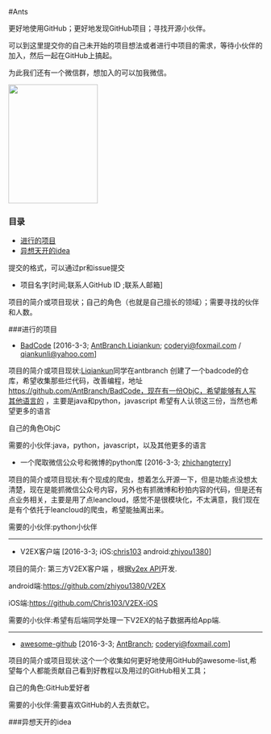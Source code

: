 #Ants

更好地使用GitHub；更好地发现GitHub项目；寻找开源小伙伴。



可以到这里提交你的自己未开始的项目想法或者进行中项目的需求，等待小伙伴的加入，然后一起在GitHub上搞起。

为此我们还有一个微信群，想加入的可以加我微信。

<img  src="https://raw.githubusercontent.com/coderyi/Monkey/master/https://raw.githubusercontent.com/coderyi/Monkey/master/Documents/wechat.jpg" width="177" height="236">

###  目录

- [进行的项目](#进行的项目)
- [异想天开的idea](#异想天开的idea)



提交的格式，可以通过pr和issue提交

* 项目名字[时间;联系人GitHub ID ;联系人邮箱]

项目的简介或项目现状；自己的角色（也就是自己擅长的领域）；需要寻找的伙伴和人数。

###进行的项目

 
* [BadCode](https://github.com/AntBranch/BadCode)        [2016-3-3; [AntBranch](https://github.com/AntBranch),[Liqiankun](https://github.com/Liqiankun); coderyi@foxmail.com / qiankunli@yahoo.com]

项目的简介或项目现状:[Liqiankun](https://github.com/Liqiankun)同学在antbranch 创建了一个badcode的仓库，希望收集那些烂代码，改善编程，地址 https://github.com/AntBranch/BadCode，现在有一份ObjC，希望能够有人写其他语言的 ，主要是java和python，javascript   希望有人认领这三份，当然也希望更多的语言

自己的角色ObjC

需要的小伙伴:java，python，javascript，以及其他更多的语言



* 一个爬取微信公众号和微博的python库 [2016-3-3; [zhichangterry](https://github.com/zhichangterry)]

项目的简介或项目现状:有个现成的爬虫，想着怎么开源一下，但是功能点没想太清楚，现在是能抓微信公众号内容，另外也有抓微博和秒拍内容的代码，但是还有点业务相关，主要是用了点leancloud，感觉不是很模块化，不太满意，我们现在是有个依托于leancloud的爬虫，希望能抽离出来。


需要的小伙伴:python小伙伴

----

* V2EX客户端 [2016-3-3; iOS:[chris103](https://github.com/Chris103) android:[zhiyou1380](https://github.com/zhiyou1380)]

项目的简介:
第三方V2EX客户端 ，根据[v2ex API](https://github.com/djyde/V2EX-API)开发.

android端:https://github.com/zhiyou1380/V2EX 

iOS端:https://github.com/Chris103/V2EX-iOS

需要的小伙伴:希望有后端同学处理一下V2EX的帖子数据再给App端.

---

* [awesome-github](https://github.com/AntBranch/awesome-github)        [2016-3-3; [AntBranch](https://github.com/AntBranch); coderyi@foxmail.com]

项目的简介或项目现状:这个一个收集如何更好地使用GitHub的awesome-list,希望每个人都能贡献自己看到好教程以及用过的GitHub相关工具；

自己的角色:GitHub爱好者

需要的小伙伴:需要喜欢GitHub的人去贡献它。

###异想天开的idea
